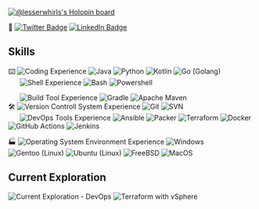 [![@lesserwhirls's Holopin board](https://holopin.io/api/user/board?user=lesserwhirls)](https://holopin.io/@lesserwhirls)

:wave:
[![Twitter Badge](https://img.shields.io/badge/Twitter--informational?style=social&logo=twitter)](https://twitter.com/lesserwhirls)
[![LinkedIn Badge](https://img.shields.io/badge/LinkedIn--informational?style=social&logo=linkedin)](https://www.linkedin.com/in/seancarms/)

## Skills
:keyboard:
![Coding Experience](https://img.shields.io/badge/Code--informational?style=flat&labelColor=grey&color=grey)
![Java](https://img.shields.io/badge/-Java-informational?style=flat&logo=openjdk&logoColor=white&color=046B99)
![Python](https://img.shields.io/badge/-Python-informational?style=flat&logo=python&logoColor=white&color=046B99)
![Kotlin](https://img.shields.io/badge/-Kotlin-informational?style=flat&logo=kotlin&logoColor=white&color=046B99)
![Go (Golang)](https://img.shields.io/badge/-Go-informational?style=flat&logo=go&logoColor=white&color=046B99)
<BR>
&nbsp;&nbsp;&nbsp;&nbsp;&nbsp;&nbsp;![Shell Experience](https://img.shields.io/badge/Shell--informational?style=flat&labelColor=grey&color=grey)
![Bash](https://img.shields.io/badge/-Bash-informational?style=flat&logo=gnubash&logoColor=white&color=046B99)
![Powershell](https://img.shields.io/badge/-Powershell-informational?style=flat&logo=powershell&logoColor=white&color=046B99)

&nbsp;&nbsp;&nbsp;&nbsp;&nbsp;&nbsp;![Build Tool Experience](https://img.shields.io/badge/Build--informational?style=flat&labelColor=grey&color=grey)
![Gradle](https://img.shields.io/badge/-Gradle-informational?style=flat&logo=gradle&logoColor=white&color=046B99)
![Apache Maven](https://img.shields.io/badge/-Apache%20Maven-informational?style=flat&logo=apachemaven&logoColor=white&color=046B99)
<BR>
:hammer_and_wrench:
![Version Controll System Experience](https://img.shields.io/badge/VCS--informational?style=flat&labelColor=grey&color=grey)
![Git](https://img.shields.io/badge/-Git-informational?style=flat&logo=git&logoColor=white&color=046B99)
![SVN](https://img.shields.io/badge/-SVN-informational?style=flat&logo=subversion&logoColor=white&color=046B99)
<BR>
&nbsp;&nbsp;&nbsp;&nbsp;&nbsp;&nbsp;![DevOps Tools Experience](https://img.shields.io/badge/DevOps--informational?style=flat&labelColor=grey&color=grey)
![Ansible](https://img.shields.io/badge/-Ansible-informational?style=flat&logo=ansible&logoColor=white&color=046B99)
![Packer](https://img.shields.io/badge/-Packer-informational?style=flat&logo=packer&logoColor=white&color=046B99)
![Terraform](https://img.shields.io/badge/-Terraform-informational?style=flat&logo=terraform&logoColor=white&color=046B99)
![Docker](https://img.shields.io/badge/-Docker-informational?style=flat&logo=docker&logoColor=white&color=046B99)
![GitHub Actions](https://img.shields.io/badge/-GitHub%20Actions-informational?style=flat&logo=githubactions&logoColor=white&color=046B99)
![Jenkins](https://img.shields.io/badge/-Jenkins-informational?style=flat&logo=jenkins&logoColor=white&color=046B99)

:factory:
![Operating System Environment Experience](https://img.shields.io/badge/OS--informational?style=flat&labelColor=grey&color=grey)
![Windows](https://img.shields.io/badge/-Windows-informational?style=flat&logo=windows&logoColor=white&color=046B99)
![Gentoo (Linux)](https://img.shields.io/badge/-Gentoo%20Linux-informational?style=flat&logo=gentoo&logoColor=white&color=046B99)
![Ubuntu (Linux)](https://img.shields.io/badge/-Ubuntu%20Linux-informational?style=flat&logo=ubuntu&logoColor=white&color=046B99)
![FreeBSD](https://img.shields.io/badge/-FreeBSD-informational?style=flat&logo=freebsd&logoColor=white&color=046B99)
![MacOS](https://img.shields.io/badge/-macOS-informational?style=flat&logo=macos&logoColor=white&color=046B99)


## Current Exploration
![Current Exploration - DevOps](https://img.shields.io/badge/DevOps--informational?style=flat&labelColor=grey&color=grey)
![Terraform with vSphere](https://img.shields.io/badge/-Terraform%20with%20vSphere-informational?style=flat&logo=terraform&logoColor=white&color=046B99)

<!--
<BR>
![](https://img.shields.io/badge/VCS--informational?style=flat&labelColor=grey&color=grey)
![](https://img.shields.io/badge/-Perforce-informational?style=flat&logo=perforce&logoColor=white&color=046B99)



**lesserwhirls/lesserwhirls** is a ✨ _special_ ✨ repository because its `README.md` (this file) appears on your GitHub profile.

Here are some ideas to get you started:

- 🔭 I’m currently working on ...
- 🌱 I’m currently learning ...
- 👯 I’m looking to collaborate on ...
- 🤔 I’m looking for help with ...
- 💬 Ask me about ...
- 📫 How to reach me: ...
- 😄 Pronouns: ...
- ⚡ Fun fact: ...
also, see https://github.com/simple-icons/simple-icons/blob/develop/slugs.md for shields.io and https://github.com/ikatyang/emoji-cheat-sheet/blob/master/README.md for github emojis
-->
